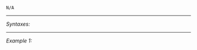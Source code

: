 `N/A`


---
*Syntaxes:*

<!-- [] call `BIS_fnc_moduleDiary` -->

---
*Example 1:*

<!-- 
```sqf
[] call BIS_fnc_moduleDiary;
``` -->